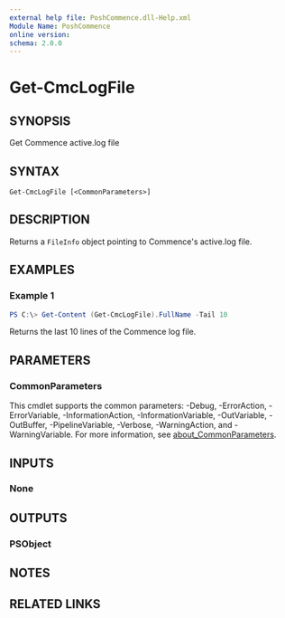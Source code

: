 ```yaml
---
external help file: PoshCommence.dll-Help.xml
Module Name: PoshCommence
online version:
schema: 2.0.0
---
```


# Get-CmcLogFile

## SYNOPSIS
Get Commence active.log file

## SYNTAX

```
Get-CmcLogFile [<CommonParameters>]
```

## DESCRIPTION
Returns a `FileInfo` object pointing to Commence's active.log file.

## EXAMPLES

### Example 1
```powershell
PS C:\> Get-Content (Get-CmcLogFile).FullName -Tail 10
```

Returns the last 10 lines of the Commence log file.

## PARAMETERS

### CommonParameters
This cmdlet supports the common parameters: -Debug, -ErrorAction, -ErrorVariable, -InformationAction, -InformationVariable, -OutVariable, -OutBuffer, -PipelineVariable, -Verbose, -WarningAction, and -WarningVariable. For more information, see [about_CommonParameters](http://go.microsoft.com/fwlink/?LinkID=113216).

## INPUTS

### None

## OUTPUTS

### PSObject

## NOTES

## RELATED LINKS
